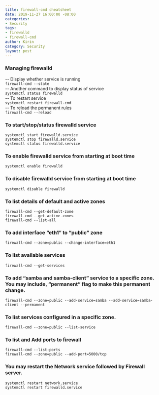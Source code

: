 ```yaml
---
title: firewall-cmd cheatsheet
date: 2019-11-27 16:00:00 -08:00
categories:
- Security
tags:
- firewalld
- firewall-cmd
author: Kirin
category: Security
layout: post
---
```


### Managing firewalld  
-- Display whether service is running  
`firewall-cmd --state`  
-- Another command to display status of service  
`systemctl status firewalld`  
-- To restart service  
`systemctl restart firewall-cmd`  
-- To reload the permanent rules  
`firewall-cmd --reload`  

### To start/stop/status firewalld service  
`systemctl start firewalld.service`  
`systemctl stop firewalld.service`  
`systemctl status firewalld.service`  

### To enable firewalld service from starting at boot time  
`systemctl enable firewalld`  

### To disable firewalld service from starting at boot time  
`systemctl disable firewalld`  

### To list details of default and active zones  
`firewall-cmd --get-default-zone`  
`firewall-cmd --get-active-zones`  
`firewall-cmd --list-all`  

### To add interface “eth1” to “public” zone  
`firewall-cmd --zone=public --change-interface=eth1`  

### To list available services  
`firewall-cmd --get-services`  

### To add “samba and samba-client” service to a specific zone. You may include, “permanent” flag to make this permanent change.  
`firewall-cmd --zone=public --add-service=samba --add-service=samba-client --permanent`  

### To list services configured in a specific zone.  
`firewall-cmd --zone=public --list-service`  

### To list and Add ports to firewall  
`firewall-cmd --list-ports`  
`firewall-cmd --zone=public --add-port=5000/tcp`  

### You may restart the Network service followed by Firewall server.  
`systemctl restart network.service`  
`systemctl restart firewalld.service`  
